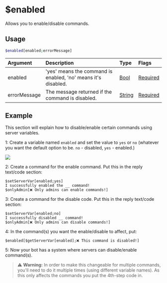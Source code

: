 # $enabled
Allows you to enable/disable commands.

## Usage
```php
$enabled[enabled;errorMessage]
```

| Argument | Description | Type | Flags |
| :---- | :---- | :---- | :---- |
| enabled | 'yes' means the command is enabled, 'no' means it's disabled. | [Bool](/src/resources/arguments/types.md#string) | [Required](/src/resources/arguments/flags.md#required)
| errorMessage |  The message returned if the command is disabled. | [String](/src/resources/arguments/types.md#string) | [Required](/src/resources/arguments/flags.md#required)

## Example
This section will explain how to disable/enable certain commands using server variables. 

1: Create a variable named `enabled` and set the value to `yes` or `no` (whatever you want the default option to be. `no` - disabled, `yes` - enabled.)

![](https://user-images.githubusercontent.com/69215413/123017732-31925f80-d39b-11eb-8e23-ca01b0dc5ed4.png)

2: Create a command for the enable command. Put this in the reply text/code section:
```
$setServerVar[enabled;yes]
I successfully enabled the __ command!
$onlyAdmin[❌ Only admins can enable commands!]
```

3: Create a command for the disable code. Put this in the reply text/code section:
```
$setServerVar[enabled;no]
I successfully disabled __ command!
$onlyAdmin[❌ Only admins can disable commands!]
```

4: In the command(s) you want the enable/disable to affect, put:
```
$enabled[$getServerVar[enabled];❌ This command is disabled!]
```

5: Now your bot has a system where servers can disable/enable command(s).

> ⚠️ **Warning:** In order to make this changeable for multiple commands, you'll need to do it multiple times (using different variable names). As this only affects the commands you put the 4th-step code in.